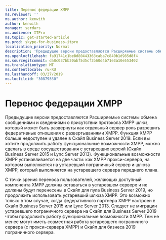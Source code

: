```yaml
---
title: Перенос федерации XMPP
ms.reviewer: ''
ms.author: kenwith
author: kenwith
manager: serdars
ms.audience: ITPro
ms.topic: get-started-article
ms.prod: skype-for-business-itpro
localization_priority: Normal
description: 'Предыдущие версии предоставляются Расширяемые системы обмена сообщениями и сведениями о присутствии протокола XMPP шлюз, который может быть развернуты как отдельный сервер роль разрешить федеративные отношения с развертываниями XMPP. Функциональные возможности XMPP больше не доступен &, не поддерживаются в Скайп для Business Server 2019. Если вы хотите продолжить работу функциональные возможности XMPP, который можно availed в среде coexitence с устаревших версий (Скайп для Business Server 2015 и Lync Server 2013). Функциональные возможности XMPP устанавливается на две части: как XMPP прокси-сервера, на котором выполняется на устаревший пограничный сервер и шлюза XMPP, который выполняется на устаревшего сервера переднего плана.'
ms.openlocfilehash: fa91741c1be8d80443363caba7c840b1d985d8f4
ms.sourcegitcommit: da8c037bb30abf5d5cf3b60d4b71e3a10e553402
ms.translationtype: MT
ms.contentlocale: ru-RU
ms.lasthandoff: 03/27/2019
ms.locfileid: "30879330"
---
```

# <a name="migrating-xmpp-federation"></a>Перенос федерации XMPP

Предыдущие версии предоставляются Расширяемые системы обмена сообщениями и сведениями о присутствии протокола XMPP шлюз, который может быть развернуты как отдельный сервер роль разрешить федеративные отношения с развертываниями XMPP. Функция XMPP больше недоступен и удален в Скайп Business Server 2019. Если вы хотите продолжить работу функциональные возможности XMPP, можно сделать в среде сосуществования с устаревших версий (Скайп Business Server 2015 и Lync Server 2013). Функциональные возможности XMPP устанавливается на две части: как XMPP прокси-сервера, на котором выполняется на устаревший пограничный сервер и шлюза XMPP, который выполняется на устаревшего сервера переднего плана. 
  
С точки зрения переноса пользователей, желающих доступный компонента XMPP должны оставаться в устаревшем сервере и не должны будут перенесены в Скайп для пула Business Server 2019, но продолжить использовать устаревший шлюза XMPP. Это возможно только в том случае, когда федеративного партнера XMPP настроен в Скайп Business Server 2015 или Lync Server 2013. Следует не миграции устаревшего пограничного сервера на Скайп для Business Server 2019 чтобы продолжить работу функциональные возможности XMPP. Тем не менее могут иметь совместная работа устаревшего пограничного сервера (с прокси-сервера XMPP) и Скайп для бизнеса 2019 пограничного сервера.
  

    

